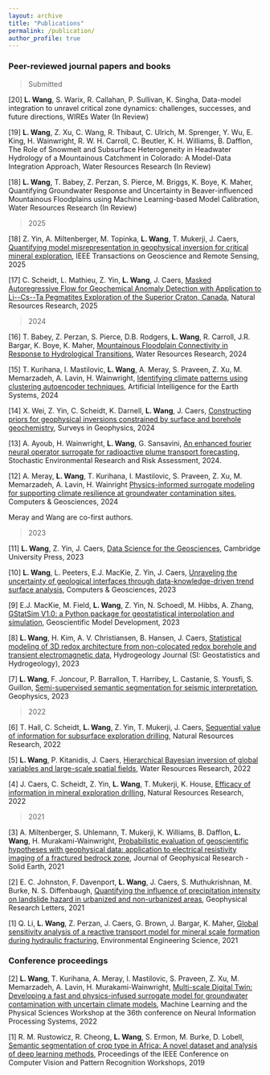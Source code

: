 ```yaml
---
layout: archive
title: "Publications"
permalink: /publication/
author_profile: true
---
```

<!--
Note: PDF reprints are provided below within the context of [fair use](https://www.copyright.gov/title17/92chap1.html#107). Please obtain copies from the publisher if appropriate. 
-->

### Peer-reviewed journal papers and books

> Submitted

[20] **L. Wang**, S. Warix, R. Callahan, P. Sullivan, K. Singha, Data-model integration to unravel critical zone dynamics: challenges, successes, and future directions, WIREs Water (In Review) 

[19] **L. Wang**, Z. Xu, C. Wang, R. Thibaut, C. Ulrich, M. Sprenger, Y. Wu, E. King, H. Wainwright,  R. W. H. Carroll, C. Beutler, K. H. Williams, B. Dafflon, The Role of Snowmelt and Subsurface Heterogeneity in Headwater Hydrology of a Mountainous Catchment in Colorado: A Model-Data Integration Approach, Water Resources Research (In Review) 

[18] **L. Wang**, T. Babey, Z. Perzan, S. Pierce, M. Briggs, K. Boye, K. Maher, Quantifying Groundwater Response and Uncertainty in Beaver-influenced Mountainous Floodplains using Machine Learning-based Model Calibration, Water Resources Research (In Review) 


> 2025

[18] Z. Yin,  A. Miltenberger, M. Topinka, **L. Wang**, T. Mukerji, J. Caers, [Quantifying model misrepresentation in geophysical inversion for critical mineral exploration](https://ieeexplore.ieee.org/abstract/document/10884603), IEEE Transactions on Geoscience and Remote Sensing, 2025


[17] C. Scheidt, L. Mathieu, Z. Yin, **L. Wang**, J. Caers, [Masked Autoregressive Flow for Geochemical Anomaly Detection with Application to Li--Cs--Ta Pegmatites Exploration of the Superior Craton, Canada](https://link.springer.com/article/10.1007/s11053-024-10409-2), Natural Resources Research, 2025




> 2024

[16] T. Babey, Z. Perzan, S. Pierce, D.B. Rodgers, **L. Wang**, R. Carroll, J.R. Bargar, K. Boye, K. Maher, [Mountainous Floodplain Connectivity in Response to Hydrological Transitions](https://agupubs.onlinelibrary.wiley.com/doi/full/10.1029/2024WR037162), Water Resources Research, 2024

[15] T. Kurihana, I. Mastilovic, **L. Wang**, A. Meray, S. Praveen, Z. Xu,  M. Memarzadeh, A. Lavin, H. Wainwright, [Identifying climate patterns using clustering autoencoder techniques](https://journals.ametsoc.org/view/journals/aies/aop/AIES-D-23-0035.1/AIES-D-23-0035.1.xml), Artificial Intelligence for the Earth Systems, 2024

[14] X. Wei, Z. Yin, C. Scheidt, K. Darnell, **L. Wang**, J. Caers, [Constructing priors for geophysical inversions constrained by surface and borehole geochemistry](https://link.springer.com/article/10.1007/s10712-024-09843-x), Surveys in Geophysics, 2024

[13] A. Ayoub, H. Wainwright, **L. Wang**, G. Sansavini, [An enhanced fourier neural operator surrogate for radioactive plume transport forecasting](https://link.springer.com/article/10.1007/s00477-024-02738-8), Stochastic Environmental Research and Risk Assessment, 2024. 

[12] A. Meray, **L. Wang**, T. Kurihana, I. Mastilovic, S. Praveen, Z. Xu, M. Memarzadeh, A. Lavin, H. Wainright [Physics-informed surrogate modeling for supporting climate resilience at
groundwater contamination sites](https://doi.org/10.1016/j.cageo.2023.105508), Computers & Geosciences, 2024

Meray and Wang are co-first authors. 

> 2023

[11] **L. Wang**, Z. Yin, J. Caers, [Data Science for the Geosciences](https://www.cambridge.org/highereducation/books/data-science-for-the-geosciences/64E10197819920B0B5F36472B3B872C4#overview), Cambridge University Press, 2023

[10] **L. Wang**, L. Peeters, E.J. MacKie, Z. Yin, J. Caers, [Unraveling the uncertainty of geological interfaces through data-knowledge-driven trend surface analysis](https://www.sciencedirect.com/science/article/pii/S0098300423001231), Computers & Geosciences, 2023

[9] E.J. MacKie, M. Field, **L. Wang**, Z. Yin, N. Schoedl, M. Hibbs, A. Zhang,  [GStatSim V1.0: a Python package for geostatistical interpolation and simulation](https://egusphere.copernicus.org/preprints/2022/egusphere-2022-1224/), Geoscientific Model Development, 2023

[8] **L. Wang**, H. Kim,  A. V.  Christiansen, B. Hansen, J. Caers, [Statistical modeling of 3D redox architecture from non-colocated redox borehole and transient electromagnetic data](https://link.springer.com/article/10.1007/s10040-023-02640-7), Hydrogeology Journal (SI: Geostatistics and Hydrogeology), 2023


[7] **L. Wang**, F. Joncour, P. Barrallon, T. Harribey, L. Castanie, S. Yousfi, S. Guillon, [Semi-supervised semantic segmentation for seismic interpretation](https://library.seg.org/doi/10.1190/geo2021-0365.1), Geophysics, 2023


> 2022

[6] T. Hall, C. Scheidt, **L. Wang**, Z. Yin, T. Mukerji, J. Caers, [Sequential value of information for subsurface exploration drilling](https://link.springer.com/article/10.1007/s11053-022-10078-z), Natural Resources Research, 2022


[5] **L. Wang**, P. Kitanidis, J. Caers, [Hierarchical Bayesian inversion of global variables and large-scale spatial fields](https://agupubs.onlinelibrary.wiley.com/doi/10.1029/2021WR031610), Water Resources Research, 2022


[4] J. Caers, C. Scheidt, Z. Yin, **L. Wang**, T. Mukerji, K. House, [Efficacy of information in mineral exploration drilling](https://link.springer.com/article/10.1007/s11053-022-10030-1), Natural Resources Research, 2022

> 2021

[3] A. Miltenberger, S. Uhlemann, T. Mukerji, K. Williams,  B. Dafflon, **L. Wang**, H. Murakami-Wainwright, [Probabilistic evaluation of geoscientific hypotheses with geophysical data: application to electrical resistivity imaging of a fractured bedrock zone](https://agupubs.onlinelibrary.wiley.com/doi/10.1029/2021JB021767), Journal of Geophysical Research - Solid Earth, 2021

[2] E. C. Johnston, F. Davenport, **L. Wang**, J. Caers, S. Muthukrishnan, M. Burke, N. S. Diffenbaugh, [Quantifying the influence of precipitation intensity on landslide hazard in urbanized and non-urbanized areas](https://agupubs.onlinelibrary.wiley.com/doi/abs/10.1029/2021GL094038), Geophysical Research Letters, 2021

[1] Q. Li, **L. Wang**, Z. Perzan, J. Caers, G. Brown, J. Bargar, K. Maher, [Global sensitivity analysis of a reactive transport model for mineral scale formation during hydraulic fracturing](https://www.liebertpub.com/doi/10.1089/ees.2020.0365), Environmental Engineering Science, 2021


### Conference proceedings

[2] **L. Wang**, T. Kurihana, A. Meray, I. Mastilovic, S. Praveen, Z. Xu, M. Memarzadeh, A. Lavin, H. Murakami-Wainwright, [Multi-scale Digital Twin: Developing a fast and physics-infused surrogate model for groundwater contamination with uncertain climate models](https://arxiv.org/abs/2211.10884), Machine Learning and the Physical Sciences Workshop at the 36th conference on Neural Information Processing Systems, 2022

[1] R. M. Rustowicz, R. Cheong,  **L. Wang**, S. Ermon, M. Burke, D. Lobell, [Semantic segmentation of crop type in Africa: A novel dataset and analysis of deep learning methods](https://openaccess.thecvf.com/content_CVPRW_2019/papers/cv4gc/Rustowicz_Semantic_Segmentation_of_Crop_Type_in_Africa_A_Novel_Dataset_CVPRW_2019_paper.pdf), Proceedings of the IEEE Conference on Computer Vision and Pattern Recognition Workshops, 2019

